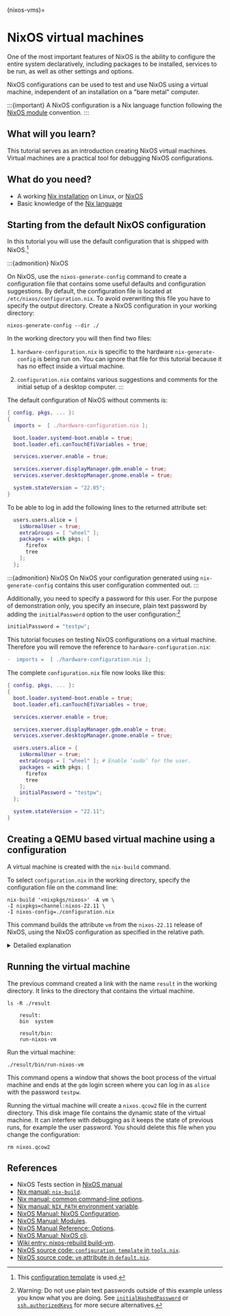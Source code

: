 (nixos-vms)=

# NixOS virtual machines

One of the most important features of NixOS is the ability to configure the entire system declaratively, including packages to be installed, services to be run, as well as other settings and options.

NixOS configurations can be used to test and use NixOS using a virtual machine, independent of an installation on a "bare metal" computer.

:::{important}
A NixOS configuration is a Nix language function following the [NixOS module](https://nixos.org/manual/nixos/stable/index.html#sec-writing-modules) convention.
:::

## What will you learn?

This tutorial serves as an introduction creating NixOS virtual machines.
Virtual machines are a practical tool for debugging NixOS configurations.

## What do you need?

- A working [Nix installation](https://nixos.org/manual/nix/stable/installation/installation.html) on Linux, or [NixOS](https://nixos.org/manual/nixos/stable/index.html#sec-installation)
- Basic knowledge of the [Nix language](reading-nix-language)

## Starting from the default NixOS configuration

In this tutorial you will use the default configuration that is shipped with NixOS.[^nixosconf]
[^nixosconf]: This [configuration template](https://github.com/NixOS/nixpkgs/blob/4e0525a8cdb370d31c1e1ba2641ad2a91fded57d/nixos/modules/installer/tools/tools.nix#L122-L226) is used.

:::{admonition} NixOS

On NixOS, use the `nixos-generate-config` command to create a configuration file that contains some useful defaults and configuration suggestions.
By default, the configuration file is located at `/etc/nixos/configuration.nix`.
To avoid overwriting this file you have to specify the output directory.
Create a NixOS configuration in your working directory:

```shell-session
nixos-generate-config --dir ./
```

In the working directory you will then find two files:

1. `hardware-configuration.nix` is specific to the hardware `nix-generate-config` is being run on.
   You can ignore that file for this tutorial because it has no effect inside a virtual machine.

2. `configuration.nix` contains various suggestions and comments for the initial setup of a desktop computer.
:::

The default configuration of NixOS without comments is:

```nix
{ config, pkgs, ... }:
{
  imports =  [ ./hardware-configuration.nix ];

  boot.loader.systemd-boot.enable = true;
  boot.loader.efi.canTouchEfiVariables = true;

  services.xserver.enable = true;

  services.xserver.displayManager.gdm.enable = true;
  services.xserver.desktopManager.gnome.enable = true;

  system.stateVersion = "22.05";
}
```

To be able to log in add the following lines to the returned attribute set:

```nix
  users.users.alice = {
    isNormalUser = true;
    extraGroups = [ "wheel" ];
    packages = with pkgs; [
      firefox
      tree
    ];
  };
```

:::{admonition} NixOS
On NixOS your configuration generated using `nix-generate-config` contains this user configuration commented out.
:::

Additionally, you need to specify a password for this user.
For the purpose of demonstration only, you specify an insecure, plain text password by adding the `initialPassword` option to the user configuration:[^password]

[^password]: Warning: Do not use plain text passwords outside of this example unless you know what you are doing. See [`initialHashedPassword`](https://nixos.org/manual/nixos/stable/options.html#opt-users.extraUsers._name_.initialHashedPassword) or [`ssh.authorizedKeys`](https://nixos.org/manual/nixos/stable/options.html#opt-users.extraUsers._name_.openssh.authorizedKeys.keys) for more secure alternatives.

```nix
initialPassword = "testpw";
```

This tutorial focuses on testing NixOS configurations on a virtual machine.
Therefore you will remove the reference to `hardware-configuration.nix`:

```diff
-  imports =  [ ./hardware-configuration.nix ];
```

The complete `configuration.nix` file now looks like this:

```nix
{ config, pkgs, ... }:
{
  boot.loader.systemd-boot.enable = true;
  boot.loader.efi.canTouchEfiVariables = true;

  services.xserver.enable = true;

  services.xserver.displayManager.gdm.enable = true;
  services.xserver.desktopManager.gnome.enable = true;

  users.users.alice = {
    isNormalUser = true;
    extraGroups = [ "wheel" ]; # Enable ‘sudo’ for the user.
    packages = with pkgs; [
      firefox
      tree
    ];
    initialPassword = "testpw";
  };

  system.stateVersion = "22.11";
}
```

## Creating a QEMU based virtual machine using a configuration

A virtual machine is created with the `nix-build` command.

To select `configuration.nix` in the working directory, specify the configuration file on the command line:

```shell-session
nix-build '<nixpkgs/nixos>' -A vm \
-I nixpkgs=channel:nixos-22.11 \
-I nixos-config=./configuration.nix
```

This command builds the attribute `vm` from the `nixos-22.11` release of NixOS, using the NixOS configuration as specified in the relative path.

<details><summary> Detailed explanation </summary>

The first optional argument of [`nix-build`](https://nixos.org/manual/nix/stable/command-ref/nix-build.html) is a path to the derivation to be built.
With `'<nixpkgs>'` Nix is instructed to resolve the search path defined with the [`NIX_PATH` environment variable](https://nixos.org/manual/nix/stable/command-ref/env-common.html#env-NIX_PATH) or the [`-I` option](https://nixos.org/manual/nix/unstable/command-ref/opt-common.html#opt-I).
The virtual machine setup is provided by NixOS, which is part of the `nixpkgs` repository, therefore we use `'<nixpkgs/nixos>'`.
The [`-A` option](https://nixos.org/manual/nix/stable/command-ref/opt-common.html#opt-attr) specifies the attribute to pick from the provided [Nix expression `<nixpkgs>`](search-path-tutorial).
To build the virtual machine, you choose the `vm` attribute as defined in [`nixos/default.nix`](https://github.com/NixOS/nixpkgs/blob/7c164f4bea71d74d98780ab7be4f9105630a2eba/nixos/default.nix#L19).
The [`-I` option](https://nixos.org/manual/nix/stable/command-ref/opt-common.html#opt-I) adds search paths.
Here we set `nixpkgs` to refer to a specific version of NixOS and to set `nix-config` to the `configuration.nix` file in the current directory.

:::{admonition} NixOS
On NixOS the `$NIX_PATH` environment variable is usually set up automatically, and there is also [a convenience command for building virtual machines](https://nixos.org/manual/nixos/stable/#sec-changing-config).
You can use the current version of `nixpkgs` to build the virtual machine like this:
```shell-session
nixos-rebuild build-vm -I nixos-config=./configuration.nix
```
:::

</details>

## Running the virtual machine

The previous command created a link with the name `result` in the working directory.
It links to the directory that contains the virtual machine.

```shell-session
ls -R ./result
```

```console
    result:
    bin  system

    result/bin:
    run-nixos-vm
```

Run the virtual machine:

```shell-session
./result/bin/run-nixos-vm
```

This command opens a window that shows the boot process of the virtual machine and ends at the `gdm` login screen where you can log in as `alice` with the password `testpw`.

Running the virtual machine will create a `nixos.qcow2` file in the current directory.
This disk image file contains the dynamic state of the virtual machine.
It can interfere with debugging as it keeps the state of previous runs, for example the user password.
You should delete this file when you change the configuration:

```shell-session
rm nixos.qcow2
```

## References

- NixOS Tests section in [NixOS manual](https://nixos.org/manual/nixos/stable/index.html#sec-nixos-tests)
- [Nix manual: `nix-build`](https://nixos.org/manual/nix/stable/command-ref/nix-build.html).
- [Nix manual: common command-line options](https://nixos.org/manual/nix/stable/command-ref/opt-common.html).
- [Nix manual: `NIX_PATH` environment variable](https://nixos.org/manual/nix/stable/command-ref/env-common.html#env-NIX_PATH).
- [NixOS Manual: NixOS Configuration](https://nixos.org/manual/nixos/stable/index.html#ch-configuration).
- [NixOS Manual: Modules](https://nixos.org/manual/nixos/stable/index.html#sec-writing-modules).
- [NixOS Manual Reference: Options](https://nixos.org/manual/nixos/stable/options.html).
- [NixOS Manual: NixOS cli](https://nixos.org/manual/nixos/stable/#sec-changing-config).
- [Wiki entry: nixos-rebuild build-vm](https://nixos.wiki/wiki/NixOS:nixos-rebuild_build-vm).
- [NixOS source code: `configuration template` in `tools.nix`](https://github.com/NixOS/nixpkgs/blob/4e0525a8cdb370d31c1e1ba2641ad2a91fded57d/nixos/modules/installer/tools/tools.nix#L122-L226).
- [NixOS source code: `vm` attribute in `default.nix`](https://github.com/NixOS/nixpkgs/blob/master/nixos/default.nix).
